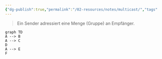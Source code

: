 ```yaml
---
{"dg-publish":true,"permalink":"/02-resources/notes/multicast/","tags":["netzwerk"],"noteIcon":"","updated":"2025-07-12T13:31:41.307+02:00"}
---
```


> Ein Sender adressiert eine Menge (Gruppe)
> an Empfänger.

```mermaid
graph TD
A --> B
A --> C
D
A --> E
F
```
